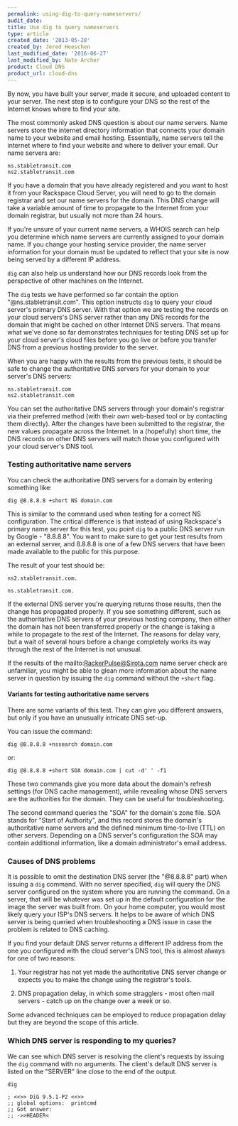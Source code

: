 ```yaml
---
permalink: using-dig-to-query-nameservers/
audit_date:
title: Use dig to query nameservers
type: article
created_date: '2013-05-28'
created_by: Jered Heeschen
last_modified_date: '2016-06-27'
last_modified_by: Nate Archer
product: Cloud DNS
product_url: cloud-dns
---
```


By now, you have built your server, made it secure, and uploaded content
to your server. The next step is to configure your DNS so the rest of the Internet knows where to find your site.

The most commonly asked DNS question is about our name servers. Name
servers store the internet directory information that connects your
domain name to your website and email hosting. Essentially, name servers
tell the internet where to find your website and where to deliver your
email. Our name servers are:

    ns.stabletransit.com
    ns2.stabletransit.com

If you have a domain that you have already registered and you want to
host it from your Rackspace Cloud Server, you will need to go to the
domain registrar and set our name servers for the domain. This DNS
change will take a variable amount of time to propagate to the Internet
from your domain registrar, but usually not more than 24 hours.

If you're unsure of your current name servers, a WHOIS search can help
you determine which name servers are currently assigned to your domain
name. If you change your hosting service provider, the name server
information for your domain must be updated to reflect that your site is
now being served by a different IP address.

`dig` can also help us understand how our DNS records look from the
perspective of other machines on the Internet.

The `dig` tests we have performed so far contain the option
"@ns.stabletransit.com". This option instructs `dig` to query your cloud
server's primary DNS server. With that option we are testing the records
on your cloud servers's DNS server rather than any DNS records for the
domain that might be cached on other Internet DNS servers. That means
what we've done so far demonstrates techniques for testing DNS set up
for your cloud server's cloud files before you go live or before you
transfer DNS from a previous hosting provider to the server.

When you are happy with the results from the previous tests, it should
be safe to change the authoritative DNS servers for your domain to your
server's DNS servers:

    ns.stabletransit.com
    ns2.stabletransit.com

You can set the authoritative DNS servers through your domain's
registrar via their preferred method (with their own web-based tool or
by contacting them directly). After the changes have been submitted to
the registrar, the new values propagate across the Internet. In a
(hopefully) short time, the DNS records on other DNS servers will match
those you configured with your cloud server's DNS tool.

### Testing authoritative name servers

You can check the authoritative DNS servers for a domain by entering
something like:

    dig @8.8.8.8 +short NS domain.com

This is similar to the command used when testing for a correct NS configuration. The critical difference is that instead of using Rackspace's primary name server for this test, you point `dig` to a public DNS server run by Google - "8.8.8.8". You want to make sure to get your test results from an external server, and 8.8.8.8 is one of a few DNS servers that have been made available to the
public for this purpose.

The result of your test should be:

    ns2.stabletransit.com.

    ns.stabletransit.com.

If the external DNS server you're querying returns those results, then the change has propagated properly. If you see something different, such as the authoritative DNS servers of your previous
hosting company, then either the domain has not been transferred properly or the change is taking a while to propagate to the rest of the Internet. The reasons for delay vary, but a wait of several hours before a change completely works its way through the rest of the Internet is
not unusual.

If the results of the mailto:RackerPulse@Sirota.com name server check are
unfamiliar, you might be able to glean more information about the
name server in question by issuing the `dig` command without the `+short`
flag.

#### Variants for testing authoritative name servers

There are some variants of this test. They can give you different
answers, but only if you have an unusually intricate DNS set-up.

You can issue the command:

    dig @8.8.8.8 +nssearch domain.com

or:

    dig @8.8.8.8 +short SOA domain.com | cut -d' ' -f1

These two commands give you more data about the domain's refresh
settings (for DNS cache management), while revealing whose DNS servers
are the authorities for the domain. They can be useful for
troubleshooting.

The second command queries the "SOA" for the domain's zone file. SOA stands for "Start of Authority", and this record stores the domain's authoritative name servers and the defined minimum
time-to-live (TTL) on other servers. Depending on a DNS server's
configuration the SOA may contain additional information, like a domain
administrator's email address.

### Causes of DNS problems

It is possible to omit the destination DNS server (the "@8.8.8.8" part)
when issuing a `dig` command. With no server specified, `dig` will query the
DNS server configured on the system where you are running the command.
On a server, that will be whatever was set up in the default
configuration for the image the server was built from. On your home
computer, you would most likely query your ISP's DNS servers. It helps
to be aware of which DNS server is being queried when troubleshooting a
DNS issue in case the problem is related to DNS caching.

If you find your default DNS server returns a different IP address from
the one you configured with the cloud server's DNS tool, this is almost
always for one of two reasons:

1. Your registrar has not yet made the authoritative DNS server change or expects you to make the change using the registrar's tools.

2. DNS propagation delay, in which some stragglers - most often mail servers - catch up on the change over a week or so.

Some advanced techniques can be employed to reduce propagation delay but
they are beyond the scope of this article.

### Which DNS server is responding to my queries?

We can see which DNS server is resolving the client's requests by
issuing the `dig` command with no arguments. The client's default DNS
server is listed on the "SERVER" line close to the end of the output.

    dig

    ; <<>> DiG 9.5.1-P2 <<>>
    ;; global options:  printcmd
    ;; Got answer:
    ;; ->>HEADER<
